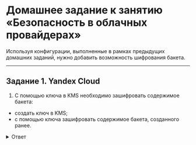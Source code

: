 # Домашнее задание к занятию «Безопасность в облачных провайдерах»  

Используя конфигурации, выполненные в рамках предыдущих домашних заданий, нужно добавить возможность шифрования бакета.

---
## Задание 1. Yandex Cloud   

1. С помощью ключа в KMS необходимо зашифровать содержимое бакета:

 - создать ключ в KMS;
 - с помощью ключа зашифровать содержимое бакета, созданного ранее.

<details>
<summary>Ответ</summary>
<br>   

Все описанные задачи реализованы по средства терраформ, конфигурация доступна по ссылке: [main.tf](/src/main.tf)

Создаем инфраструктуру и загружаем файлы

````  
  Enter a value: yes

yandex_kms_symmetric_key.test-key: Creating...
yandex_iam_service_account_static_access_key.sa-static-key: Creating...
yandex_vpc_network.cloud: Creating...
yandex_cm_certificate.le-certificate: Creating...
yandex_dns_zone.zone-netology: Creating...
yandex_dns_zone.zone-netology: Creation complete after 0s [id=dns7jph029qnrrrgnb7b]
yandex_kms_symmetric_key.test-key: Creation complete after 1s [id=abjnkiopg7ee3dak0g3s]
yandex_iam_service_account_static_access_key.sa-static-key: Creation complete after 2s [id=ajek456visccqcs3v9k7]
yandex_vpc_network.cloud: Creation complete after 3s [id=enpj3lno8pv2udfc2hlt]
yandex_vpc_subnet.public: Creating...
yandex_vpc_subnet.public: Creation complete after 1s [id=e9bhm7ua3to1qhscufdo]
yandex_cm_certificate.le-certificate: Creation complete after 5s [id=fpqklp4uag1g81ak4feg]
yandex_storage_bucket.cloud-dz3: Creating...
yandex_storage_bucket.cloud-dz3: Still creating... [10s elapsed]
yandex_storage_bucket.cloud-dz3: Creation complete after 15s [id=tomaevmaxdz3.ru]
yandex_storage_object.index-html: Creating...
yandex_storage_object.image-object: Creating...
yandex_storage_object.index-html: Creation complete after 0s [id=index.html]
yandex_storage_object.image-object: Creation complete after 0s [id=test.png]

Apply complete! Resources: 9 added, 0 changed, 0 destroyed.

````   
Проверяем в GUI yandex cloud, что файлы загружены и зашифрованы.
![Снимок экрана 2023-12-23 в 13 53 32](https://github.com/tomaevmax/devops-netology/assets/32243921/1d2da219-b4fd-4584-83ed-5fcadf41d344)

</details>
